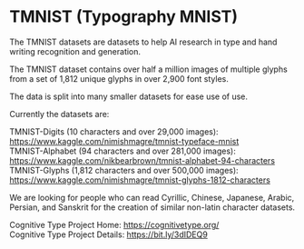 # TMNIST (Typography MNIST)

The TMNIST datasets are datasets to help AI research in type and hand writing recognition and generation.

The TMNIST dataset contains over half a million images of multiple glyphs from a set of 1,812 unique glyphs in over 2,900 font styles.

The data is split into many smaller datasets for ease use of use. 

Currently the datasets are:

TMNIST-Digits (10 characters and over 29,000 images): https://www.kaggle.com/nimishmagre/tmnist-typeface-mnist      
TMNIST-Alphabet (94 characters and over 281,000 images): https://www.kaggle.com/nikbearbrown/tmnist-alphabet-94-characters     
TMNIST-Glyphs (1,812 characters and over 500,000 images): https://www.kaggle.com/nimishmagre/tmnist-glyphs-1812-characters    

We are looking for people who can read Cyrillic, Chinese, Japanese, Arabic, Persian, and Sanskrit for the creation of similar non-latin character datasets.  


Cognitive Type Project Home: https://cognitivetype.org/     
Cognitive Type Project Details: https://bit.ly/3dIDEQ9   
